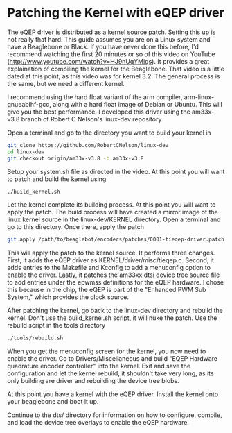 Patching the Kernel with eQEP driver
====================================

The eQEP driver is distributed as a kernel source patch.  Setting this up is not really that hard.  This guide assumes you are on a Linux system and have a Beaglebone or Black.  If you have never done this before, I'd recommend watching the first 20 minutes or so of this video on YouTube (http://www.youtube.com/watch?v=HJ9nUqYMjqs).  It provides a great explaination of compiling the kernel for the Beaglebone.  That video is a little dated at this point, as this video was for kernel 3.2.  The general process is the same, but we need a different kernel.

I recommend using the hard float variant of the arm compiler, arm-linux-gnueabihf-gcc, along with a hard float image of Debian or Ubuntu.  This will give you the best performance.  I developed this driver using the am33x-v3.8 branch of Robert C Nelson's linux-dev repository

Open a terminal and go to the directory you want to build your kernel in

```bash
git clone https://github.com/RobertCNelson/linux-dev
cd linux-dev
git checkout origin/am33x-v3.8 -b am33x-v3.8
```

Setup your system.sh file as directed in the video.  At this point you will want to patch and build the kernel using 

```bash
./build_kernel.sh
```

Let the kernel complete its building process.  At this point you will want to apply the patch.  The build process will have created a mirror image of the linux kernel source in the linux-dev/KERNEL directory.  Open a terminal and go to this directory.  Once there, apply the patch

```bash
git apply /path/to/beaglebot/encoders/patches/0001-tieqep-driver.patch
```

This will apply the patch to the kernel source.  It performs three changes.  First, it adds the eQEP driver as KERNEL/driver/misc/tieqep.c.  Second, it adds entries to the Makefile and Kconfig to add a menuconfig option to enable the driver.  Lastly, it patches the am33xx.dtsi device tree source file to add entries under the epwmss definitions for the eQEP hardware.  I chose this because in the chip, the eQEP is part of the "Enhanced PWM Sub System," which provides the clock source.  

After patching the kernel, go back to the linux-dev directory and rebuild the kernel.  Don't use the build_kernel.sh script, it will nuke the patch.  Use the rebuild script in the tools directory

```bash
./tools/rebuild.sh
```

When you get the menuconfig screen for the kernel, you now need to enable the driver.  Go to Drivers/Miscellaneous and build "EQEP Hardware quadrature encoder controller" into the kernel.  Exit and save the configuration and let the kernel rebuild, it shouldn't take very long, as its only building are driver and rebuilding the device tree blobs.

At this point you have a kernel with the eQEP driver.  Install the kernel onto your beaglebone and boot it up.

Continue to the dts/ directory for information on how to configure, compile, and load the device tree overlays to enable the eQEP hardware.


